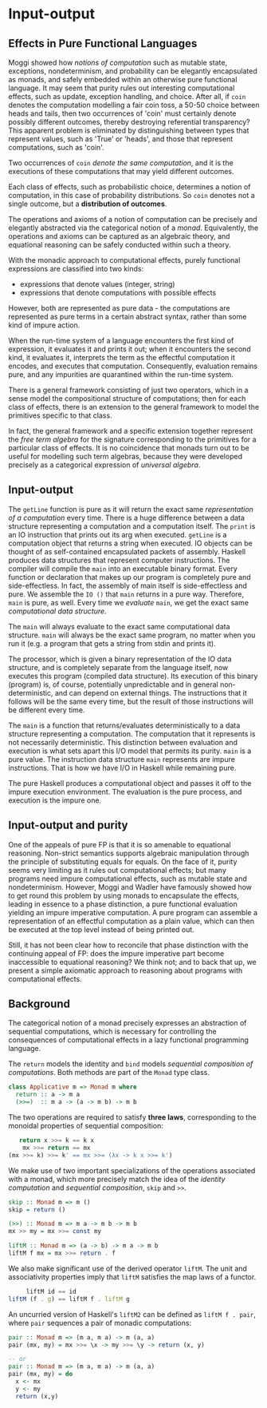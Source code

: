 # Input-output

## Effects in Pure Functional Languages

Moggi showed how *notions of computation* such as mutable state, exceptions, nondeterminism, and probability can be elegantly encapsulated as monads, and safely embedded within an otherwise pure functional language. It may seem that purity rules out interesting computational effects, such as update, exception handling, and choice. After all, if `coin` denotes the computation modelling a fair coin toss, a 50-50 choice between heads and tails, then two occurrences of 'coin' must certainly denote possibly different outcomes, thereby destroying referential transparency? This apparent problem is eliminated by distinguishing between types that represent values, such as 'True' or 'heads', and those that represent computations, such as 'coin'.

Two occurrences of `coin` *denote the same computation*, and it is the executions of these computations that may yield different outcomes.

Each class of effects, such as probabilistic choice, determines a notion of computation, in this case of probability distributions. So `coin` denotes not a single outcome, but a **distribution of outcomes**.

The operations and axioms of a notion of computation can be precisely and elegantly abstracted via the categorical notion of a *monad*. Equivalently, the operations and axioms can be captured as an algebraic theory, and equational reasoning can be safely conducted within such a theory.

With the monadic approach to computational effects, purely functional expressions are classified into two kinds:
- expressions that denote values (integer, string)
- expressions that denote computations with possible effects

However, both are represented as pure data - the computations are represented as pure terms in a certain abstract syntax, rather than some kind of impure action.

When the run-time system of a language encounters the first kind of expression, it evaluates it and prints it out; when it encounters the second kind, it evaluates it, interprets the term as the effectful computation it encodes, and executes that computation. Consequently, evaluation remains pure, and any impurities are quarantined within the run-time system.


There is a general framework consisting of just two operators, which in a sense model the compositional structure of computations; then for each class of effects, there is an extension to the general framework to model the primitives specific to that class.

In fact, the general framework and a specific extension together represent the *free term algebra* for the signature corresponding to the primitives for a particular class of effects. It is no coincidence that monads turn out to be useful for modelling such term algebras, because they were developed precisely as a categorical expression of *universal algebra*.




## Input-output

The `getLine` function is pure as it will return the exact same *representation of a computation* every time. There is a huge difference between a data structure representing a computation and a computation itself. The `print` is an IO instruction that prints out its arg when executed. `getLine` is a computation object that returns a string when executed. IO objects can be thought of as self-contained encapsulated packets of assembly. Haskell produces data structures that represent computer instructions. The compiler will compile the `main` into an executable binary format. Every function or declaration that makes up our program is completely pure and side-effectless. In fact, the assembly of main itself is side-effectless and pure. We assemble the `IO ()` that `main` returns in a pure way. Therefore, `main` is pure, as well. Every time we *evaluate* `main`, we get the exact same *computational data structure*.

The `main` will always evaluate to the exact same computational data structure. `main` will always be the exact same program, no matter when you run it (e.g. a program that gets a string from stdin and prints it).

The processor, which is given a binary representation of the IO data structure, and is completely separate from the language itself, now executes this program (compiled data structure). Its execution of this binary (program) is, of course, potentially unpredictable and in general non-deterministic, and can depend on external things. The instructions that it follows will be the same every time, but the result of those instructions will be different every time.

The `main` is a function that returns/evaluates deterministically to a data structure representing a computation. The computation that it represents is not necessarily deterministic. This distinction between evaluation and execution is what sets apart this I/O model that permits its purity. `main` is a pure value. The instruction data structure `main` represents are impure instructions. That is how we have I/O in Haskell while remaining pure.

The pure Haskell produces a computational object and passes it off to the impure execution environment. The evaluation is the pure process, and execution is the impure one.



## Input-output and purity

One of the appeals of pure FP is that it is so amenable to equational reasoning. Non-strict semantics supports algebraic manipulation through the principle of substituting equals for equals. On the face of it, purity seems very limiting as it rules out computational effects; but many programs need impure computational effects, such as mutable state and nondeterminism. However, Moggi and Wadler have famously showed how to get round this problem by using monads to encapsulate the effects, leading in essence to a phase distinction, a pure functional evaluation yielding an impure imperative computation. A pure program can assemble a representation of an effectful computation as a plain value, which can then be executed at the top level instead of being printed out.

Still, it has not been clear how to reconcile that phase distinction with the continuing appeal of FP: does the impure imperative part become inaccessible to equational reasoning? We think not; and to back that up, we present a simple axiomatic approach to reasoning about programs with computational effects.

## Background

The categorical notion of a monad precisely expresses an abstraction of sequential computations, which is necessary for controlling the consequences of computational effects in a lazy functional programming language.

The `return` models the identity and `bind` models *sequential composition of computations*. Both methods are part of the `Monad` type class.

```hs
class Applicative m => Monad m where
  return :: a -> m a
  (>>=)  :: m a -> (a -> m b) -> m b
```

The two operations are required to satisfy **three laws**, corresponding to the monoidal properties of sequential composition:

```js
   return x >>= k == k x
    mx >>= return == mx
(mx >>= k) >>= k' == mx >>= (λx -> k x >>= k')
```

We make use of two important specializations of the operations associated with a monad, which more precisely match the idea of the *identity computation* and *sequential composition*, `skip` and `>>`.

```hs
skip :: Monad m => m ()
skip = return ()

(>>) :: Monad m => m a -> m b -> m b
mx >> my = mx >>= const my

liftM :: Monad m => (a -> b) -> m a -> m b
liftM f mx = mx >>= return . f
```

We also make significant use of the derived operator `liftM`. The unit and associativity properties imply that `liftM` satisfies the map laws of a functor.

```js
     liftM id == id
liftM (f . g) == liftM f . liftM g
```

An uncurried version of Haskell's `liftM2` can be defined as `liftM f . pair`, where `pair` sequences a pair of monadic computations:

```hs
pair :: Monad m => (m a, m a) -> m (a, a)
pair (mx, my) = mx >>= \x -> my >>= \y -> return (x, y)

-- or
pair :: Monad m => (m a, m a) -> m (a, a)
pair (mx, my) = do
  x <- mx
  y <- my
  return (x,y)
```
